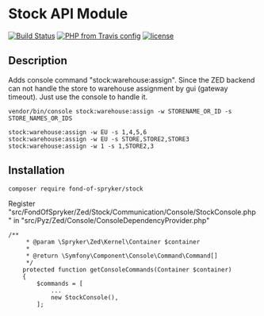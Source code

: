 # Stock API Module
[![Build Status](https://travis-ci.org/fond-of/spryker-stock.svg?branch=master)](https://travis-ci.org/fond-of/spryker-stock)
[![PHP from Travis config](https://img.shields.io/travis/php-v/symfony/symfony.svg)](https://php.net/)
[![license](https://img.shields.io/github/license/mashape/apistatus.svg)](https://packagist.org/packages/fond-of-spryker/stock)

## Description

Adds console command "stock:warehouse:assign". Since the ZED backend can not handle the store to warehouse assignment by gui (gateway timeout). Just use the console to handle it.
```
vendor/bin/console stock:warehouse:assign -w STORENAME_OR_ID -s STORE_NAMES_OR_IDS

stock:warehouse:assign -w EU -s 1,4,5,6
stock:warehouse:assign -w EU -s STORE,STORE2,STORE3
stock:warehouse:assign -w 1 -s 1,STORE2,3
```

## Installation

```
composer require fond-of-spryker/stock
```

Register "src/FondOfSpryker/Zed/Stock/Communication/Console/StockConsole.php" in "src/Pyz/Zed/Console/ConsoleDependencyProvider.php"

```
/**
     * @param \Spryker\Zed\Kernel\Container $container
     *
     * @return \Symfony\Component\Console\Command\Command[]
     */
    protected function getConsoleCommands(Container $container)
    {
        $commands = [
            ...
            new StockConsole(),
        ];
```

